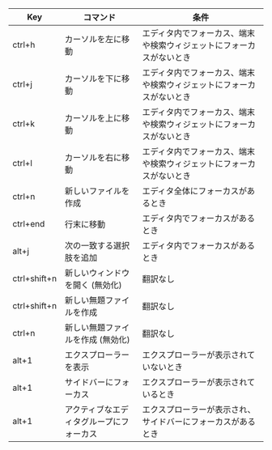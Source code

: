 | Key          | コマンド                                 | 条件                                                                 |
| ------------ | ---------------------------------------- | -------------------------------------------------------------------- |
| ctrl+h       | カーソルを左に移動                       | エディタ内でフォーカス、端末や検索ウィジェットにフォーカスがないとき |
| ctrl+j       | カーソルを下に移動                       | エディタ内でフォーカス、端末や検索ウィジェットにフォーカスがないとき |
| ctrl+k       | カーソルを上に移動                       | エディタ内でフォーカス、端末や検索ウィジェットにフォーカスがないとき |
| ctrl+l       | カーソルを右に移動                       | エディタ内でフォーカス、端末や検索ウィジェットにフォーカスがないとき |
| ctrl+n       | 新しいファイルを作成                     | エディタ全体にフォーカスがあるとき                                   |
| ctrl+end     | 行末に移動                               | エディタ内でフォーカスがあるとき                                     |
| alt+j        | 次の一致する選択肢を追加                 | エディタ内でフォーカスがあるとき                                     |
| ctrl+shift+n | 新しいウィンドウを開く (無効化)          | 翻訳なし                                                             |
| ctrl+shift+n | 新しい無題ファイルを作成                 | 翻訳なし                                                             |
| ctrl+n       | 新しい無題ファイルを作成 (無効化)        | 翻訳なし                                                             |
| alt+1        | エクスプローラーを表示                   | エクスプローラーが表示されていないとき                               |
| alt+1        | サイドバーにフォーカス                   | エクスプローラーが表示されているとき                                 |
| alt+1        | アクティブなエディタグループにフォーカス | エクスプローラーが表示され、サイドバーにフォーカスがあるとき         |
